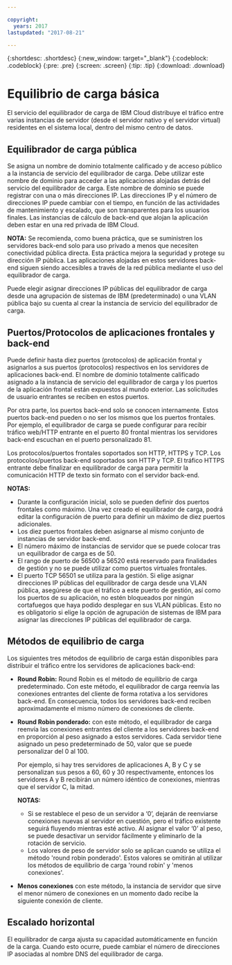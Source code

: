 ```yaml
---

copyright:
  years: 2017
lastupdated: "2017-08-21"

---
```


{:shortdesc: .shortdesc}
{:new_window: target="_blank"}
{:codeblock: .codeblock}
{:pre: .pre}
{:screen: .screen}
{:tip: .tip}
{:download: .download}

# Equilibrio de carga básica
El servicio del equilibrador de carga de IBM Cloud distribuye el tráfico entre varias instancias de servidor (desde el servidor nativo y el servidor virtual) residentes en el sistema local, dentro del mismo centro de datos. 

## Equilibrador de carga pública 
Se asigna un nombre de dominio totalmente calificado y de acceso público a la instancia de servicio del equilibrador de carga. Debe utilizar este nombre de dominio para acceder a las aplicaciones alojadas detrás del servicio del equilibrador de carga. Este nombre de dominio se puede registrar con una o más direcciones IP. Las direcciones IP y el número de direcciones IP puede cambiar con el tiempo, en función de las actividades de mantenimiento y escalado, que son transparentes para los usuarios finales. Las instancias de cálculo de back-end que alojan la aplicación deben estar en una red privada de IBM Cloud. 

**NOTA:** Se recomienda, como buena práctica, que se suministren los servidores back-end solo para uso privado a menos que necesiten conectividad pública directa. Esta práctica mejora la seguridad y protege su dirección IP pública. Las aplicaciones alojadas en estos servidores back-end siguen siendo accesibles a través de la red pública mediante el uso del equilibrador de carga.  

Puede elegir asignar direcciones IP públicas del equilibrador de carga desde una agrupación de sistemas de IBM (predeterminado) o una VLAN pública bajo su cuenta al crear la instancia de servicio del equilibrador de carga.

## Puertos/Protocolos de aplicaciones frontales y back-end
Puede definir hasta diez puertos (protocolos) de aplicación frontal y asignarlos a sus puertos (protocolos) respectivos en los servidores de aplicaciones back-end. El nombre de dominio totalmente calificado asignado a la instancia de servicio del equilibrador de carga y los puertos de la aplicación frontal están expuestos al mundo exterior. Las solicitudes de usuario entrantes se reciben en estos puertos. 

Por otra parte, los puertos back-end solo se conocen internamente. Estos puertos back-end pueden o no ser los mismos que los puertos frontales. Por ejemplo, el equilibrador de carga se puede configurar para recibir tráfico web/HTTP entrante en el puerto 80 frontal mientras los servidores back-end escuchan en el puerto personalizado 81. 

Los protocolos/puertos frontales soportados son HTTP, HTTPS y TCP. Los protocolos/puertos back-end soportados son HTTP y TCP. El tráfico HTTPS entrante debe finalizar en equilibrador de carga para permitir la comunicación HTTP de texto sin formato con el servidor back-end. 

**NOTAS:**

* Durante la configuración inicial, solo se pueden definir dos puertos frontales como máximo. Una vez creado el equilibrador de carga, podrá editar la configuración de puerto para definir un máximo de diez puertos adicionales.
* Los diez puertos frontales deben asignarse al mismo conjunto de instancias de servidor back-end.
* El número máximo de instancias de servidor que se puede colocar tras un equilibrador de carga es de 50.
* El rango de puerto de 56500 a 56520 está reservado para finalidades de gestión y no se puede utilizar como puertos virtuales frontales. 
* El puerto TCP 56501 se utiliza para la gestión. Si elige asignar direcciones IP públicas del equilibrador de carga desde una VLAN pública, asegúrese de que el tráfico a este puerto de gestión, así como los puertos de su aplicación, no estén bloqueados por ningún cortafuegos que haya podido desplegar en sus VLAN públicas. Esto no es obligatorio si elige la opción de agrupación de sistemas de IBM para asignar las direcciones IP públicas del equilibrador de carga.

## Métodos de equilibrio de carga
Los siguientes tres métodos de equilibrio de carga están disponibles para distribuir el tráfico entre los servidores de aplicaciones back-end:

* **Round Robin:** Round Robin es el método de equilibrio de carga predeterminado. Con este método, el equilibrador de carga reenvía las conexiones entrantes del cliente de forma rotativa a los servidores back-end. En consecuencia, todos los servidores back-end reciben aproximadamente el mismo número de conexiones de cliente.

* **Round Robin ponderado:** con este método, el equilibrador de carga reenvía las conexiones entrantes del cliente a los servidores back-end en proporción al peso asignado a estos servidores. Cada servidor tiene asignado un peso predeterminado de 50, valor que se puede personalizar del 0 al 100. 

	Por ejemplo, si hay tres servidores de aplicaciones A, B y C y se personalizan sus pesos a 60, 60 y 30 respectivamente, entonces los servidores A y B recibirán un número idéntico de conexiones, mientras que el servidor C, la mitad. 

	**NOTAS:** 

	* Si se restablece el peso de un servidor a ‘0’, dejarán de reenviarse conexiones nuevas al servidor en cuestión, pero el tráfico existente seguirá fluyendo mientras esté activo. Al asignar el valor ‘0’ al peso, se puede desactivar un servidor fácilmente y eliminarlo de la rotación de servicio. 
	* Los valores de peso de servidor solo se aplican cuando se utiliza el método 'round robin ponderado'. Estos valores se omitirán al utilizar los métodos de equilibrio de carga 'round robin' y 'menos conexiones'. 

* **Menos conexiones** con este método, la instancia de servidor que sirve el menor número de conexiones en un momento dado recibe la siguiente conexión de cliente. 


## Escalado horizontal
El equilibrador de carga ajusta su capacidad automáticamente en función de la carga. Cuando esto ocurre, puede cambiar el número de direcciones IP asociadas al nombre DNS del equilibrador de carga.
